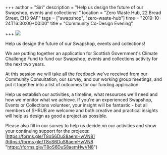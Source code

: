 +++
author = "Siri"
description = "Help us design the future of our Swapshop, events and collections!  "
location = "Zero Waste Hub, 22 Bread Street, EH3 9AF"
tags = ["swapshop", "zero-waste-hub"]
time = "2019-10-24T16:30:00+00:00"
title = "Community Co-Design Evening"

+++
![](https://res.cloudinary.com/shrub-co-op/image/upload/v1571161804/shrubcoop.org/media/Community_Co-Design_Evening_osofrr.png)

Help us design the future of our Swapshop, events and collections!

We are putting together an application for Scottish Government's Climate Challenge Fund to fund our Swapshop, events and collections activity for the next two years.

At this session we will take all the feedback we've received from our Community Consultation, our survey, and our working group meetings, and put it together into a list of outcomes for our funding application.

Help us establish our activities, a timeline, what resources we'll need and how we monitor what we achieve. If you're an experienced Swapshop, Events or Collections volunteer, your insight will be fantastic - but all members of SHRUB are welcome and both creative and practical insights will help us design as good a project as possible.

Please also fill in our survey to help us decide on our activities and show your continuing support for the projects: [https://forms.gle/T8oS6DuS8aemHwVN8](https://forms.gle/T8oS6DuS8aemHwVN8 "https://forms.gle/T8oS6DuS8aemHwVN8")